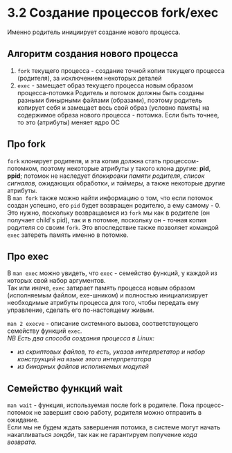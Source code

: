 # 3.2 Создание процессов fork/exec  

Именно родитель инициирует создание нового процесса.  

## Алгоритм создания нового процесса  
1) `fork` текущего процесса - создание точной копии текущего процесса (родителя), за исключением некоторых деталей
2) `exec` - замещает образ текущего процесса новым образом процесса-потомка
Родитель и потомок должны быть созданы разными бинырными файлами (образами), поэтому родитель копирует себя и замещает весь свой образ (условно память) на содержимое
образа нового процесса - потомка. Если быть точнее, то это (атрибуты) меняет ядро ОС
## Про fork  
`fork` клонирует родителя, и эта копия должна стать процессом-потомком, поэтому некоторые атрибуты у такого клона другие: **pid**, **ppid**; 
потомок не наследует *блокировки памяти родителя*, *список сигналов*, ожидающих обработки, и *таймеры*, а также некоторые другие атрибуты.    
В `man fork` также можно найти информацию о том, что если потомок создан успешно, его `pid` будет возвращен родителю, а ему самому - 0. 
Это нужно, поскольку возвращаемся из `fork` мы как в родителе (он получает child's pid), так и в потомке, поскольку он - точная копия родителя со своим `fork`.
Это впоследствие также позволяет командой `exec` затереть память именно в потомке.  
## Про exec  
В `man exec` можно увидеть, что `exec` - семейство функций, у каждой из которых свой набор аргументов.  
Так или иначе, `exec` затирает память процесса новым образом (исполняемым файлом, exe-шником) и полностью инициализирует необходимые атрибуты процесса для того, 
чтобы передать ему управление, сделать его по-настоящему живым.  

`man 2 execve` - описание системного вызова, соответствующего семейству функций `exec`.  
*NB Есть два способа создания процесса в Linux:*
+ *из скриптовых файлов, то есть, указав интерпретатор и набор конструкций на языке этого интерпретатора*
+ *из бинарных файлов исполняемых модулей*
## Семейство функций wait  
`man wait` - функция, используемая после fork в родителе. Пока процесс-потомок не завершит свою работу, родителя можно отправить в ожидание.  
Если мы не будем ждать завершения потомка, в системе могут начать накапливаться *зондби*, так как не гарантируем получение *кода возврата*.
